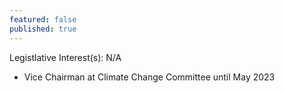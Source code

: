 ```yaml
---
featured: false
published: true
---
```

Legistlative Interest(s): N/A

* Vice Chairman at Climate Change Committee until May 2023
